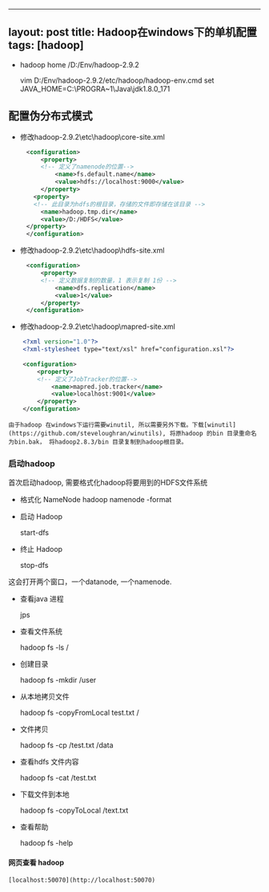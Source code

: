 
---
layout: post
title: Hadoop在windows下的单机配置 
tags: [hadoop]
---

* hadoop home /D:/Env/hadoop-2.9.2

    vim D:/Env/hadoop-2.9.2/etc/hadoop/hadoop-env.cmd
    set JAVA_HOME=C:\PROGRA~1\Java\jdk1.8.0_171

<!-- more -->

## 配置伪分布式模式

* 修改hadoop-2.9.2\etc\hadoop\core-site.xml

```xml
     <configuration>
         <property>
         <!-- 定义了namenode的位置-->
             <name>fs.default.name</name>
             <value>hdfs://localhost:9000</value>
         </property>
       <property>
       <!-- 此目录为hdfs的根目录，存储的文件即存储在该目录 -->
         <name>hadoop.tmp.dir</name>
         <value>/D:/HDFS</value>
     </property>
     </configuration>
```

* 修改hadoop-2.9.2\etc\hadoop\hdfs-site.xml

```xml
     <configuration>
         <property>
         <!-- 定义数据复制的数量，1 表示复制 1份 -->
             <name>dfs.replication</name>
             <value>1</value>
         </property>
     </configuration>
```

* 修改hadoop-2.9.2\etc\hadoop\mapred-site.xml

```xml
    <?xml version="1.0"?>
    <?xml-stylesheet type="text/xsl" href="configuration.xsl"?>
   
    <configuration>
        <property>
        <!-- 定义了JobTracker的位置-->
            <name>mapred.job.tracker</name>
            <value>localhost:9001</value>
        </property>
    </configuration>
```

    由于hadoop 在windows下运行需要winutil, 所以需要另外下载。下载[winutil](https://github.com/steveloughran/winutils), 将原hadoop 的bin 目录重命名为bin.bak， 将hadoop2.8.3/bin 目录复制到hadoop根目录。

### 启动hadoop

首次启动hadoop, 需要格式化hadoop将要用到的HDFS文件系统
* 格式化 NameNode
    hadoop namenode -format

* 启动 Hadoop

    start-dfs

* 终止 Hadoop

    stop-dfs

这会打开两个窗口，一个datanode, 一个namenode.

* 查看java 进程

    jps

* 查看文件系统

    hadoop fs -ls /

* 创建目录

    hadoop fs -mkdir /user

* 从本地拷贝文件

    hadoop fs -copyFromLocal test.txt /

* 文件拷贝

    hadoop fs -cp /test.txt /data

* 查看hdfs 文件内容

    hadoop fs -cat /test.txt

* 下载文件到本地

    hadoop fs -copyToLocal /text.txt

* 查看帮助

    hadoop fs -help

#### 网页查看 hadoop

    [localhost:50070](http://localhost:50070)
